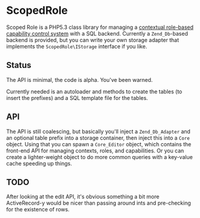 # ScopedRole
Scoped Role is a PHP5.3 class library for managing a [contextual role-based capability control system](http://www.mrclay.org/2011/04/01/designing-a-contextual-role-based-capability-control-system/) with a SQL backend. Currently a `Zend_Db`-based backend is provided, but you can write your own storage adapter that implements the `ScopedRole\IStorage` interface if you like.

## Status
The API is minimal, the code is alpha. You've been warned.

Currently needed is an autoloader and methods to create the tables (to insert the prefixes) and a SQL template file for the tables.

## API
The API is still coalescing, but basically you'll inject a `Zend_Db_Adapter` and an optional table prefix into a storage container, then inject this into a `Core` object. Using that you can spawn a `Core_Editor` object, which contains the front-end API for managing contexts, roles, and capabilities. Or you can create a lighter-weight object to do more common queries with a key-value cache speeding up things.

## TODO
After looking at the edit API, it's obvious something a bit more ActiveRecord-y would be nicer than passing around ints and pre-checking for the existence of rows.